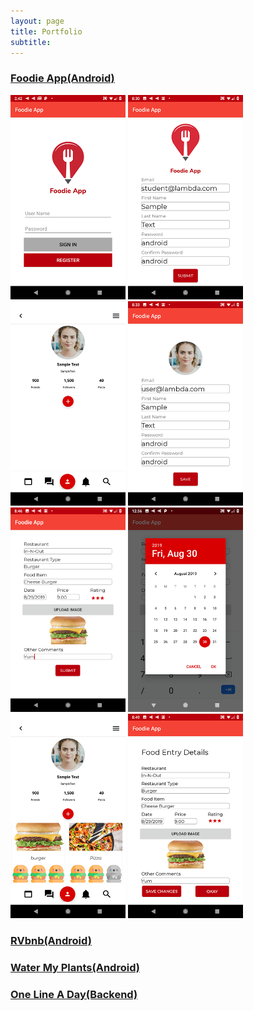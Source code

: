 ```yaml
---
layout: page
title: Portfolio
subtitle: 
---
```


### [Foodie App(Android)](https://github.com/build-week-foodie-fun/Android)

<img src="/img/foodie/applauncher.png" alt="Login" width="184px"> <img src="/img/foodie/updatedregistration.png" alt="Registration" width="184px"> <img src="/img/foodie/home.png" alt="Homepage" width="184px"> <img src="/img/foodie/updatedprofile.png" alt="Profile" width="184px"> <img src="/img/foodie/updatednewfoodentry.png" alt="Create new food entry" width="184px"> <img src="/img/foodie/calendar.png" alt="Calendar" width="184px"> <img src="/img/foodie/updatedhome.png" alt="Homepage" width="184px"> <img src="/img/foodie/details.png" alt="Details" width="184px">

### [RVbnb(Android)](https://github.com/RVbnb/rvbnb_android)

### [Water My Plants(Android)](https://github.com/Water-MyPlants/ANDROID)

### [One Line A Day(Backend)](https://github.com/One-Line-A-Day-11-19/Back-end)

